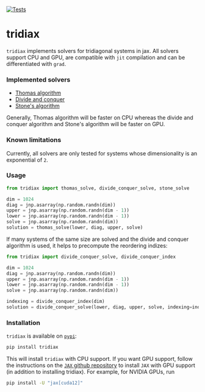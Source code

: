 [![Tests](https://github.com/jaxleyverse/tridiax/workflows/Tests/badge.svg?branch=main)](https://github.com/jaxleyverse/tridiax/actions)

# tridiax
`tridiax` implements solvers for tridiagonal systems in jax. All solvers support CPU and GPU, are compatible with `jit` compilation and can be differentiated with `grad`.


### Implemented solvers

- [Thomas algorithm](http://www.industrial-maths.com/ms6021_thomas.pdf)
- [Divide and conquer](https://courses.engr.illinois.edu/cs554/fa2013/notes/09_tridiagonal_8up.pdf)
- [Stone's algorithm](https://dl.acm.org/doi/pdf/10.1145/321738.321741)

Generally, Thomas algorithm will be faster on CPU whereas the divide and conquer
algorithm and Stone's algorithm will be faster on GPU.


### Known limitations

Currently, all solvers are only tested for systems whose dimensionality is an exponential of `2`.


### Usage

```python
from tridiax import thomas_solve, divide_conquer_solve, stone_solve

dim = 1024
diag = jnp.asarray(np.random.randn(dim))
upper = jnp.asarray(np.random.randn(dim - 1))
lower = jnp.asarray(np.random.randn(dim - 1))
solve = jnp.asarray(np.random.randn(dim))
solution = thomas_solve(lower, diag, upper, solve)
```

If many systems of the same size are solved and the divide and conquer algorithm is used, it helps to precompute the reordering indizes:
```python
from tridiax import divide_conquer_solve, divide_conquer_index

dim = 1024
diag = jnp.asarray(np.random.randn(dim))
upper = jnp.asarray(np.random.randn(dim - 1))
lower = jnp.asarray(np.random.randn(dim - 1))
solve = jnp.asarray(np.random.randn(dim))

indexing = divide_conquer_index(dim)
solution = divide_conquer_solve(lower, diag, upper, solve, indexing=indexing)
```

### Installation

`tridiax` is available on [`pypi`](https://pypi.org/project/tridiax/):
```sh
pip install tridiax
```
This will install `tridiax` with CPU support. If you want GPU support, follow the instructions on the [`JAX` github repository](https://github.com/google/jax) to install `JAX` with GPU support (in addition to installing tridiax). For example, for NVIDIA GPUs, run
```sh
pip install -U "jax[cuda12]"
```
